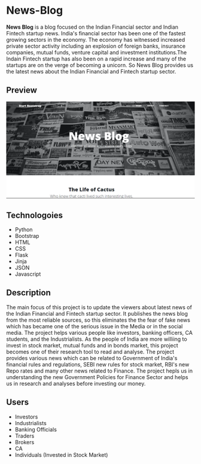 # News-Blog

**News Blog** is a blog focused on the Indian Financial sector and Indian Fintech startup news. India's financial sector has been one of the fastest growing sectors in the economy. The economy has witnessed increased private sector activity including an explosion of foreign banks, insurance companies, mutual funds, venture capital and investment institutions.The Indain Fintech startup has also been on a rapid increase and many of the startups are on the verge of becoming a unicorn. So News Blog provides us the latest news about the Indian Financial and Fintech startup sector.  

## Preview
![News Blog Preview](static/img/Screenshot%202021-03-02%20134626.png)




## Technologoies 

- Python
- Bootstrap
- HTML
- CSS
- Flask
- Jinja
- JSON
- Javascript


## Description

The main focus of this project is to update the viewers about latest news of the Indian Financial and Fintech startup sector. It publishes the news blog from the most reliable sources, so this eliminates the the fear of fake news which has became one of the serious issue in the Media or in the social media. The project helps various people like investors, banking officers, CA students, and the Industrialists. As the people of India are more williing to invest in stock market, mutual funds and in bonds market, this project becomes one of their research tool to read and analyse. The project provides various news which can be related to Government of India's financial rules and regulations, SEBI new rules for stock market, RBI's new Repo rates and many other news related to Finance. The project hepls us in understanding the new Government Policies for Finance Sector and helps us in research and analyses before investing our money.

## Users

- Investors
- Industrialists 
- Banking Officials
- Traders
- Brokers
- CA
- Individuals (Invested in Stock Market)
